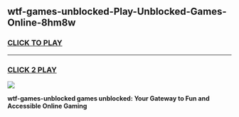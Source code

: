 
## wtf-games-unblocked-Play-Unblocked-Games-Online-8hm8w
<h3>
<a href="https://premium76.site?title=wtf-games-unblocked&ref=24A">CLICK TO PLAY</a></h3>
<hr>

<h3>
<a href="https://premium76.site?title=wtf-games-unblocked&ref=24A">CLICK 2 PLAY</a>
  
</h3>

<a href="https://premium76.site?title=wtf-games-unblocked&ref=24A"><img src="https://clearcache.store/games.png"></a>


**wtf-games-unblocked games unblocked: Your Gateway to Fun and Accessible Online Gaming**
